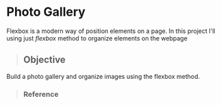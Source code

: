 # Photo Gallery
Flexbox is a modern way of position elements on a page. In this project I'll using just _flexbox_ method to organize elements on the webpage

> ## Objective
Build a photo gallery and organize images using the flexbox method.

> ### Reference